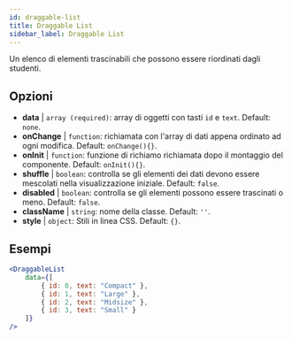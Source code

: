 ```yaml
---
id: draggable-list 
title: Draggable List
sidebar_label: Draggable List
---
```


Un elenco di elementi trascinabili che possono essere riordinati dagli studenti.

## Opzioni

* __data__ | `array (required)`: array di oggetti con tasti `id` e `text`. Default: `none`.
* __onChange__ | `function`: richiamata con l'array di dati appena ordinato ad ogni modifica. Default: `onChange(){}`.
* __onInit__ | `function`: funzione di richiamo richiamata dopo il montaggio del componente. Default: `onInit(){}`.
* __shuffle__ | `boolean`: controlla se gli elementi dei dati devono essere mescolati nella visualizzazione iniziale. Default: `false`.
* __disabled__ | `boolean`: controlla se gli elementi possono essere trascinati o meno. Default: `false`.
* __className__ | `string`: nome della classe. Default: `''`.
* __style__ | `object`: Stili in linea CSS. Default: `{}`.


## Esempi

```jsx live
<DraggableList
    data={[
        { id: 0, text: "Compact" },
        { id: 1, text: "Large" },
        { id: 2, text: "Midsize" },
        { id: 3, text: "Small" }
    ]}
/>
```

